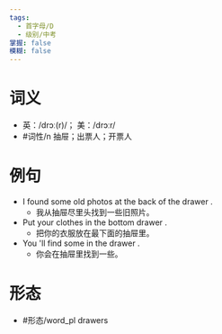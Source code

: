 ```yaml
---
tags:
  - 首字母/D
  - 级别/中考
掌握: false
模糊: false
---
```

# 词义
- 英：/drɔː(r)/； 美：/drɔːr/
- #词性/n  抽屉；出票人；开票人
# 例句
- I found some old photos at the back of the drawer .
	- 我从抽屉尽里头找到一些旧照片。
- Put your clothes in the bottom drawer .
	- 把你的衣服放在最下面的抽屉里。
- You 'll find some in the drawer .
	- 你会在抽屉里找到一些。
# 形态
- #形态/word_pl drawers
